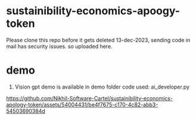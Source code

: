 # sustainibility-economics-apoogy-token
Please clone this repo before it gets deleted 13-dec-2023, sending code in mail has security issues. so uploaded here.



# demo
1. Vision gpt demo is available in demo folder code used: ai_developer.py

https://github.com/Nikhil-Software-Cartel/sustainibility-economics-apology-token/assets/54004431/be4f7675-c170-4c82-abb3-54503690384d


